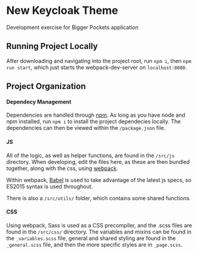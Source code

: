 # New Keycloak Theme
Development exercise for Bigger Pockets application

## Running Project Locally
After downloading and navigating into the project root, run `npm i`, then `npm run start`, which just starts the webpack-dev-server on `localhost:8080`.


## Project Organization
#### Dependecy Management
Dependencies are handled through [npm](https://www.npmjs.com/). As long as you have node and npm installed, run `npm i` to install the project dependecies locally.  The dependencies can then be viewed within the `/package.json` file.


#### JS
All of the logic, as well as helper functions, are found in the `/src/js` directory.  When developing, edit the files here, as these are then bundled together, along with the css, using [webpack](https://webpack.js.org/).

Within webpack, [Babel](https://babeljs.io/) is used to take advantage of the latest js specs, so ES2015 syntax is used throughout.

There is also a `/src/utils/` folder, which contains some shared functions.


#### CSS
Using webpack, Sass is used as a CSS precompiler, and the .scss files are found in the `/src/css/` directory.  The variables and mixins can be found in the `_variables.scss` file, general and shared styling are found in the `_general.scss` file, and then the more specific styles are in `_page.scss`.
